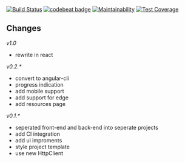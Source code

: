 [![Build Status](https://travis-ci.org/afractal/Daze.Spa.svg?branch=master)](https://travis-ci.org/afractal/Daze.Spa)
[![codebeat badge](https://codebeat.co/badges/990d060d-6cd7-4e1e-a8f1-d854740001e5)](https://codebeat.co/projects/github-com-afractal-daze-spa-master)
[![Maintainability](https://api.codeclimate.com/v1/badges/c4c8a36c5229c5c465d1/maintainability)](https://codeclimate.com/github/afractal/Daze.Spa/maintainability)
[![Test Coverage](https://api.codeclimate.com/v1/badges/c4c8a36c5229c5c465d1/test_coverage)](https://codeclimate.com/github/afractal/Daze.Spa/test_coverage)

## Changes

*v1.0*

- rewrite in react

*v0.2.\**

- convert to angular-cli
- progress indication
- add mobile support
- add support for edge
- add resources page


*v0.1.\**

- seperated front-end and back-end into seperate projects
- add CI integration
- add ui improments
- style project template
- use new HttpClient
